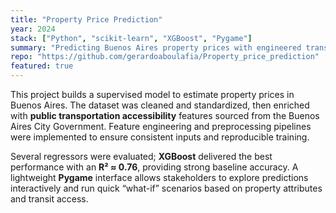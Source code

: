 ```yaml
---
title: "Property Price Prediction"
year: 2024
stack: ["Python", "scikit-learn", "XGBoost", "Pygame"]
summary: "Predicting Buenos Aires property prices with engineered transit-access features from open civic data."
repo: "https://github.com/gerardoaboulafia/Property_price_prediction"
featured: true
---
```

This project builds a supervised model to estimate property prices in Buenos Aires. The dataset was cleaned and standardized, then enriched with **public transportation accessibility** features sourced from the Buenos Aires City Government. Feature engineering and preprocessing pipelines were implemented to ensure consistent inputs and reproducible training.

Several regressors were evaluated; **XGBoost** delivered the best performance with an **R² ≈ 0.76**, providing strong baseline accuracy. A lightweight **Pygame** interface allows stakeholders to explore predictions interactively and run quick “what-if” scenarios based on property attributes and transit access.
